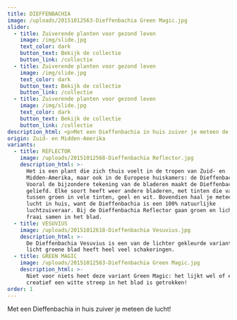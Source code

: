 ```yaml
---
title: DIEFFENBACHIA
image: /uploads/20151012563-Dieffenbachia Green Magic.jpg
slider:
  - title: Zuiverende planten voor gezond leven
    image: /img/slide.jpg
    text_color: dark
    button_text: Bekijk de collectie
    button_link: /collectie
  - title: Zuiverende planten voor gezond leven
    image: /img/slide.jpg
    text_color: dark
    button_text: Bekijk de collectie
    button_link: /collectie
  - title: Zuiverende planten voor gezond leven
    image: /img/slide.jpg
    text_color: dark
    button_text: Bekijk de collectie
    button_link: /collectie
description_html: <p>Met een Dieffenbachia in huis zuiver je meteen de lucht!</p><p>...</p>
origin: Zuid- en Midden-Amerika
variants:
  - title: REFLECTOR
    image: /uploads/20151012568-Dieffenbachia Reflector.jpg
    description_html: >-
      Het is een plant die zich thuis voelt in de tropen van Zuid- en
      Midden-Amerika, maar ook in de Europese huiskamers: de Dieffenbachia.
      Vooral de bijzondere tekening van de bladeren maakt de Dieffenbachia zo
      geliefd. Elke soort heeft weer andere bladeren, met tinten die variëren
      tussen groen in vele tinten, geel en wit. Bovendien haal je meteen gezonde
      lucht in huis, want de Dieffenbachia is een 100% natuurlijke
      luchtzuiveraar. Bij de Dieffenbachia Reflector gaan groen en lichtgroen
      fraai samen in het blad.
  - title: VESUVIUS
    image: /uploads/20151012618-Dieffenbachia Vesuvius.jpg
    description_html: >-
      De Dieffenbachia Vesuvius is een van de lichter gekleurde varianten. Het
      licht groene blad heeft heel veel schakeringen.
  - title: GREEN MAGIC
    image: /uploads/20151012563-Dieffenbachia Green Magic.jpg
    description_html: >-
      Niet voor niets heet deze variant Green Magic: het lijkt wel of er heel
      creatief een witte streep in het blad is getrokken!
order: 1
---
```



Met een Dieffenbachia in huis zuiver je meteen de lucht!